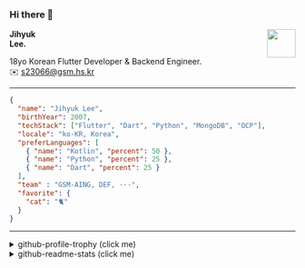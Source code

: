 ### Hi there 👋
<img src="https://github.githubassets.com/images/mona-loading-default.gif" width="50px" align="right">
</a>

**Jihyuk\
Lee.**

18yo Korean Flutter Developer & Backend Engineer.\
✉️ <s23066@gsm.hs.kr>

---

```json
{
  "name": "Jihyuk Lee",
  "birthYear": 2007,
  "techStack": ["Flutter", "Dart", "Python", "MongoDB", "OCP"],
  "locale": "ko-KR, Korea",
  "preferLanguages": [
    { "name": "Kotlin", "percent": 50 },
    { "name": "Python", "percent": 25 },
    { "name": "Dart", "percent": 25 }
  ],
  "team" : "GSM-AING, DEF, ···",
  "favorite": {
    "cat": "🐈"
  }
}
```
---
<details>
  <summary>github-profile-trophy (click me)</summary>
  
![](https://github-profile-trophy.vercel.app/?username=withJihyuk&row=1&column=8&theme=nord)
  
</details>
<details>
  <summary>github-readme-stats (click me)</summary>
  
<!--START_SECTION:waka-->
![Code Time](http://img.shields.io/badge/Code%20Time-578%20hrs%2028%20mins-blue)

![Lines of code](https://img.shields.io/badge/%EC%A0%80%EB%8A%94%20%EC%97%AC%ED%83%9C%EA%B9%8C%EC%A7%80%20-470.2%20thousand%20%EC%A4%84%EC%9D%98%20%EC%BD%94%EB%93%9C%EB%A5%BC%20%EC%9E%91%EC%84%B1%ED%96%88%EC%96%B4%EC%9A%94.-blue)

**저는 아침형 인간이에요. 🐤** 

```text
🌞 아침                     327 commits         ████░░░░░░░░░░░░░░░░░░░░░   16.01 % 
🌆 낮　                     734 commits         █████████░░░░░░░░░░░░░░░░   35.93 % 
🌃 저녁                     738 commits         █████████░░░░░░░░░░░░░░░░   36.12 % 
🌙 밤　                     244 commits         ███░░░░░░░░░░░░░░░░░░░░░░   11.94 % 
```


📊 **저는 이번주를 이렇게 시간을 보냈어요.** 

```text
🕑︎ Timezone: Asia/Seoul

💬 프로그래밍 언어들: 
Python                   20 mins             █████████████████░░░░░░░░   66.35 % 
Kotlin                   9 mins              ████████░░░░░░░░░░░░░░░░░   31.69 % 
Text                     0 secs              ░░░░░░░░░░░░░░░░░░░░░░░░░   01.91 % 
Java                     0 secs              ░░░░░░░░░░░░░░░░░░░░░░░░░   00.03 % 
XML                      0 secs              ░░░░░░░░░░░░░░░░░░░░░░░░░   00.01 % 

🔥 에디터들: 
VS Code                  20 mins             █████████████████░░░░░░░░   66.35 % 
Android Studio           10 mins             ████████░░░░░░░░░░░░░░░░░   33.65 % 

💻 운영 체제들: 
Mac                      30 mins             █████████████████████████   100.00 % 
```


 Last Updated on 06/12/2024 18:51:00 UTC
<!--END_SECTION:waka-->

</details>

</div>

